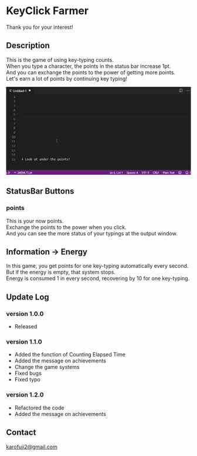 # KeyClick Farmer
Thank you for your interest!

## Description
This is the game of using key-typing counts.  
When you type a character, the points in the status bar increase 1pt.  
And you can exchange the points to the power of getting more points.  
Let's earn a lot of points by continuing key typing!  

  
![demo](https://raw.githubusercontent.com/kato-hiroto/KeyClickFarmer/master/KeyClickFarmer01.gif)  
  

## StatusBar Buttons
### points
This is your now points.  
Exchange the points to the power when you click.  
And you can see the more status of your typings at the output window.

## Information -> Energy
In this game, you get points for one key-typing automatically every second.  
But if the energy is empty, that system stops.  
Energy is consumed 1 in every second, recovering by 10 for one key-typing.  

## Update Log
### version 1.0.0
- Released

### version 1.1.0
- Added the function of Counting Elapsed Time
- Added the message on achievements
- Change the game systems
- Fixed bugs
- Fixed typo

### version 1.2.0
- Refactored the code
- Added the message on achievements

## Contact
karofuji2@gmail.com
